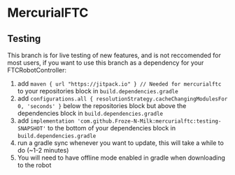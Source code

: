 # MercurialFTC

## Testing

This branch is for live testing of new features, and is not reccomended for most users, if you want to use this branch
as a dependency for your FTCRobotController:

1. add `maven { url "https://jitpack.io" } // Needed for mercurialftc` to your repositories block in
   `build.dependencies.gradle`
2. add `configurations.all {
   resolutionStrategy.cacheChangingModulesFor 0, 'seconds'
   }` below the repositories block but above the dependencies block in `build.dependencies.gradle`
3. add `implementation 'com.github.Froze-N-Milk:mercurialftc:testing-SNAPSHOT'` to the bottom of your dependencies block
   in
   `build.dependencies.gradle`
4. run a gradle sync whenever you want to update, this will take a while to do (~1-2 minutes)
5. You will need to have offline mode enabled in gradle when downloading to the robot
